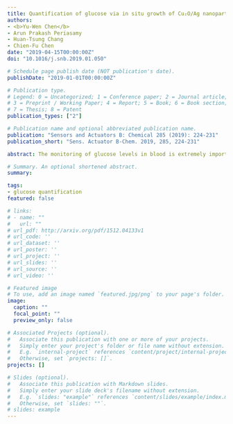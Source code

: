 ```yaml
---
title: Quantification of glucose via in situ growth of Cu₂O/Ag nanoparticles
authors:
- <b>Yu-Wen Chen</b>
- Arun Prakash Periasamy
- Huan-Tsung Chang
- Chien-Fu Chen
date: "2019-04-15T00:00:00Z"
doi: "10.1016/j.snb.2019.01.050"

# Schedule page publish date (NOT publication's date).
publishDate: "2019-01-01T00:00:00Z"

# Publication type.
# Legend: 0 = Uncategorized; 1 = Conference paper; 2 = Journal article;
# 3 = Preprint / Working Paper; 4 = Report; 5 = Book; 6 = Book section;
# 7 = Thesis; 8 = Patent
publication_types: ["2"]

# Publication name and optional abbreviated publication name.
publication: "Sensors and Actuators B: Chemical 285 (2019): 224-231"
publication_short: "Sens. Actuator B-Chem. 2019, 285, 224-231"

abstract: The monitoring of glucose levels in blood is extremely important for the effective control of diabetes. Nanomaterial-based approaches for the quantification of glucose typically require two steps, material preparation and the actual glucose measurement. Herein, we report a single-step method that combines these functions via the in situ growth of Cu<sub>2</sub>O/Ag nanoparticles (NPs). Mechanistically, we use glucose itself to reduce Cu<sup>2+</sup> and Ag<sup>+</sup> ions that are stabilized with 3-mercaptopropionic acid (3-MPA) and bovine serum albumin (BSA) under alkaline conditions to form Cu<sub>2</sub>O/Ag NPs and produce a color change in solution due to plasmonic resonance at 400 nm, which can be related back to the concentration of glucose. We study several factors in this reaction, including the molar ratios of the metal ions and 3-MPA, the reaction time, and the temperature to control the synthesis of the Cu<sub>2</sub>O/Ag NPs and thus their sensitivity toward glucose. Introducing BSA into the system is a key factor for the quantification of glucose in blood without pretreatment, improving the probe’s limit of detection and reducing the sample volumes to 1 μL. This colorimetric assay based on Cu<sub>2</sub>O/Ag NPs exhibits excellent sensitivity and specificity toward glucose, and a linear relationship with glucose concentrations ranging from 15 to 300 μM and a limit of detection of 9.2 μM. As proof of concept, we demonstrated that the Cu<sub>2</sub>O/Ag NP probes could successfully detect glucose in two representative blood samples by neglecting interferences from various common species, demonstrating the potential of this technique in point-of-care analysis.

# Summary. An optional shortened abstract.
summary: 

tags:
- glucose quantification 
featured: false

# links:
# - name: ""
#   url: ""
# url_pdf: http://arxiv.org/pdf/1512.04133v1
# url_code: ''
# url_dataset: ''
# url_poster: ''
# url_project: ''
# url_slides: ''
# url_source: ''
# url_video: ''

# Featured image
# To use, add an image named `featured.jpg/png` to your page's folder. 
image:
  caption: "" 
  focal_point: ""
  preview_only: false

# Associated Projects (optional).
#   Associate this publication with one or more of your projects.
#   Simply enter your project's folder or file name without extension.
#   E.g. `internal-project` references `content/project/internal-project/index.md`.
#   Otherwise, set `projects: []`.
projects: []

# Slides (optional).
#   Associate this publication with Markdown slides.
#   Simply enter your slide deck's filename without extension.
#   E.g. `slides: "example"` references `content/slides/example/index.md`.
#   Otherwise, set `slides: ""`.
# slides: example
---
```


